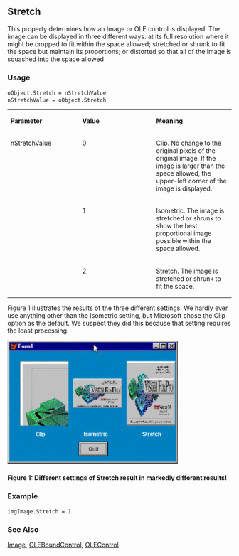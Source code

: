 ## Stretch

This property determines how an Image or OLE control is displayed. The image can be displayed in three different ways: at its full resolution where it might be cropped to fit within the space allowed; stretched or shrunk to fit the space but maintain its proportions; or distorted so that all of the image is squashed into the space allowed

### Usage

```foxpro
oObject.Stretch = nStretchValue
nStretchValue = oObject.Stretch
```
<table>
<tr>
  <td width="32%" valign="top">
  <p><b>Parameter</b></p>
  </td>
  <td width="23%" valign="top">
  <p><b>Value</b></p>
  </td>
  <td width="45%" valign="top">
  <p><b>Meaning</b></p>
  </td>
 </tr>
<tr>
  <td width="32%" rowspan="3" valign="top">
  <p>nStretchValue</p>
  </td>
  <td width="23%" valign="top">
  <p>0</p>
  </td>
  <td width="45%" valign="top">
  <p>Clip. No change to the original pixels of the original image. If the image is larger than the space allowed, the upper-left corner of the image is displayed.</p>
  </td>
 </tr>
<tr>
  <td width="33%" valign="top">
  <p>1</p>
  </td>
  <td width="67%" valign="top">
  <p>Isometric. The image is stretched or shrunk to show the best proportional image possible within the space allowed.</p>
  </td>
 </tr>
<tr>
  <td width="33%" valign="top">
  <p>2</p>
  </td>
  <td width="67%" valign="top">
  <p>Stretch. The image is stretched or shrunk to fit the space.</p>
  </td>
 </tr>
</table>

Figure 1 illustrates the results of the three different settings. We hardly ever use anything other than the Isometric setting, but Microsoft chose the Clip option as the default. We suspect they did this because that setting requires the least processing.

![](s4g542a.gif)

#### Figure 1: Different settings of Stretch result in markedly different results!

### Example

```foxpro
imgImage.Stretch = 1
```
### See Also

[Image](s4g507.md), [OLEBoundControl](s4g518.md), [OLEControl](s4g518.md)